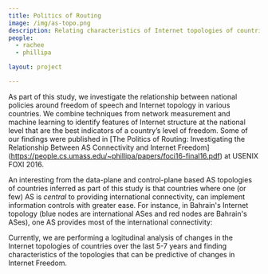 ```yaml
---
title: Politics of Routing
image: /img/as-topo.png
description: Relating characteristics of Internet topologies of countries with their Internet freedom.
people:
  - rachee
  - phillipa

layout: project

---
```

As part of this study, we investigate the relationship between national policies around freedom of speech and Internet topology in various countries.
We combine techniques from network measurement and machine learning to identify features of Internet structure at the national level that are the best indicators
of a country’s level of freedom. Some of our findings were published in [The Politics of Routing: Investigating the Relationship Between AS
Connectivity and Internet Freedom] (https://people.cs.umass.edu/~phillipa/papers/foci16-final16.pdf) at USENIX FOXI 2016.

An interesting from the data-plane and control-plane based AS topologies of countries inferred as part of this study is that countries where one (or few) AS is *central*
to providing international connectivity, can implement information controls with greater ease. For instance, in Bahrain's Internet topology (blue nodes are international
ASes and red nodes are Bahrain's ASes), one AS provides most of the international connectivity:


Currently, we are performing a logitudinal analysis of changes in the Internet topologies of countries over the last 5-7 years and finding
characteristics of the topologies that can be predictive of changes in Internet Freedom.
